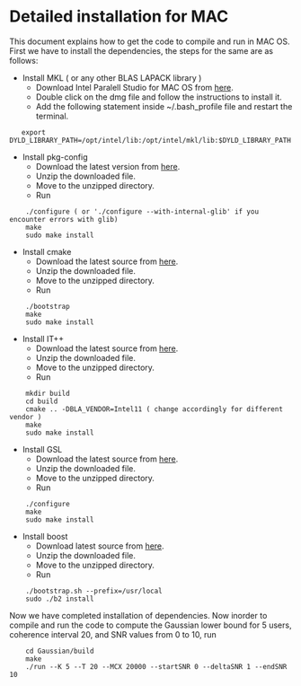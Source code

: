 Detailed installation for MAC
=============================

This document explains how to get the code to compile and run in MAC OS. First we have to install the dependencies, the steps for the same are as follows:

 * Install MKL ( or any other BLAS LAPACK library )
   * Download Intel Paralell Studio for MAC OS from [here](https://software.intel.com/en-us/intel-parallel-studio-xe).
   * Double click on the dmg file and follow the instructions to install it.
   * Add the following statement inside ~/.bash_profile file and restart the terminal.
```
   export DYLD_LIBRARY_PATH=/opt/intel/lib:/opt/intel/mkl/lib:$DYLD_LIBRARY_PATH
```



* Install pkg-config
   * Download the latest version from [here](http://pkgconfig.freedesktop.org/releases/pkg-config-0.28.tar.gz).
   * Unzip the downloaded file.
   * Move to the unzipped directory.
   * Run 
```
    ./configure ( or './configure --with-internal-glib' if you encounter errors with glib)
    make
    sudo make install
```

 * Install cmake
   * Download the latest source from [here](http://www.cmake.org/download/).
   * Unzip the downloaded file.
   * Move to the unzipped directory.
   * Run 
```
    ./bootstrap
    make
    sudo make install
```

 * Install IT++
   * Download the latest source from [here](http://sourceforge.net/projects/itpp/files/).
   * Unzip the downloaded file.
   * Move to the unzipped directory.
   * Run
```
    mkdir build
    cd build
    cmake .. -DBLA_VENDOR=Intel11 ( change accordingly for different vendor )
    make
    sudo make install
```
 * Install GSL
   * Download the latest source from [here](http://www.gnu.org/software/gsl/).
   * Unzip the downloaded file.
   * Move to the unzipped directory.
   * Run
```
    ./configure
    make
    sudo make install
```
 * Install boost
   * Download latest source from [here](http://www.boost.org/doc/libs/1_57_0/more/getting_started/unix-variants.html).
   * Unzip the downloaded file.
   * Move to the unzipped directory.
   * Run
```
    ./bootstrap.sh --prefix=/usr/local
    sudo ./b2 install
```

Now we have completed installation of dependencies. Now inorder to compile and run the code to compute the Gaussian lower bound for 5 users, coherence interval 20, and SNR values from 0 to 10, run

```
    cd Gaussian/build
    make
    ./run --K 5 --T 20 --MCX 20000 --startSNR 0 --deltaSNR 1 --endSNR 10
```
